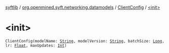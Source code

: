 [syftlib](../../index.md) / [org.openmined.syft.networking.datamodels](../index.md) / [ClientConfig](index.md) / [&lt;init&gt;](./-init-.md)

# &lt;init&gt;

`ClientConfig(modelName: `[`String`](https://kotlinlang.org/api/latest/jvm/stdlib/kotlin/-string/index.html)`, modelVersion: `[`String`](https://kotlinlang.org/api/latest/jvm/stdlib/kotlin/-string/index.html)`, batchSize: `[`Long`](https://kotlinlang.org/api/latest/jvm/stdlib/kotlin/-long/index.html)`, lr: `[`Float`](https://kotlinlang.org/api/latest/jvm/stdlib/kotlin/-float/index.html)`, maxUpdates: `[`Int`](https://kotlinlang.org/api/latest/jvm/stdlib/kotlin/-int/index.html)`)`